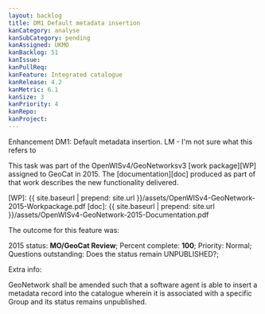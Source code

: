 ```yaml
---
layout: backlog
title: DM1 Default metadata insertion
kanCategory: analyse
kanSubCategory: pending
kanAssigned: UKMO
kanBacklog: 51
kanIssue:
kanPullReq:
kanFeature: Integrated catalogue
kanRelease: 4.2
kanMetric: 6.1
kanSize: 3
kanPriority: 4
kanRepo:
kanProject:
---
```

Enhancement DM1: Default metadata insertion. LM - I'm not sure what this refers to

This task was part of the OpenWISv4/GeoNetworksv3 [work package][WP] assigned to GeoCat in 2015.  The [documentation][doc] produced as part of that work describes the new functionality delivered.

[WP]: {{ site.baseurl | prepend: site.url }}/assets/OpenWISv4-GeoNetwork-2015-Workpackage.pdf
[doc]: {{ site.baseurl | prepend: site.url }}/assets/OpenWISv4-GeoNetwork-2015-Documentation.pdf

The outcome for this feature was:

2015 status: **MO/GeoCat Review**; Percent complete: **100**; Priority: Normal; Questions outstanding: Does the status remain UNPUBLISHED?;

Extra info:

GeoNetwork shall be amended such that a software agent is able to insert a metadata record into the catalogue wherein it is associated with a specific Group and its status remains unpublished.
